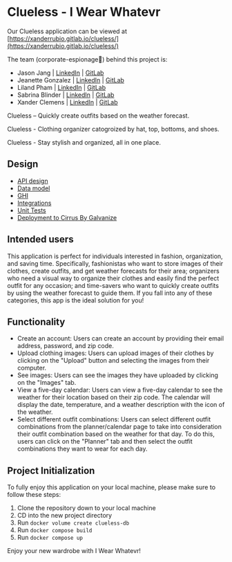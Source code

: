 # Clueless - I Wear Whatevr

Our Clueless application can be viewed at [https://xanderrubio.gitlab.io/clueless/](https://xanderrubio.gitlab.io/clueless/)

The team (corporate-espionage👀) behind this project is:

- Jason Jang | [LinkedIn](https://www.linkedin.com/in/chiyoung-jang) | [GitLab](https://gitlab.com/JasonJJ98)
- Jeanette Gonzalez | [LinkedIn](https://www.linkedin.com/in/jeanetteglz) | [GitLab](https://gitlab.com/JeanetteGz)
- Liland Pham | [LinkedIn](https://www.linkedin.com/in/lilandpham) | [GitLab](https://gitlab.com/phamliland)
- Sabrina Blinder | [LinkedIn](https://www.linkedin.com/in/sabrina-blinder-959575260) | [GitLab](https://gitlab.com/sabrinablinder)
- Xander Clemens | [LinkedIn](https://www.linkedin.com/in/alexanderclemens/) | [GitLab](https://gitlab.com/XanderRubio)

Clueless – Quickly create outfits based on the weather forecast.

Clueless - Clothing organizer catogroized by hat, top, bottoms, and shoes.

Clueless - Stay stylish and organized, all in one place.

## Design

- [API design](docs/endpoints.md)
- [Data model](docs/data-model.md)
- [GHI](docs/wireframe.md)
- [Integrations](docs/integrations.md)
- [Unit Tests](docs/unit-tests.md)
- [Deployment to Cirrus By Galvanize](docs/deployment.md)


## Intended users

This application is perfect for individuals interested in fashion, organization, and saving time. Specifically, fashionistas who want to store images of their clothes, create outfits, and get weather forecasts for their area; organizers who need a visual way to organize their clothes and easily find the perfect outfit for any occasion; and time-savers who want to quickly create outfits by using the weather forecast to guide them. If you fall into any of these categories, this app is the ideal solution for you!

## Functionality

- Create an account: Users can create an account by providing their email address, password, and zip code.
- Upload clothing images: Users can upload images of their clothes by clicking on the "Upload" button and selecting the images from their computer.
- See images: Users can see the images they have uploaded by clicking on the "Images" tab.
- View a five-day calendar: Users can view a five-day calendar to see the weather for their location based on their zip code. The calendar will display the date, temperature, and a weather description with the icon of the weather.
- Select different outfit combinations: Users can select different outfit combinations from the planner/calendar page to take into consideration their outfit combination based on the weather for that day. To do this, users can click on the "Planner" tab and then select the outfit combinations they want to wear for each day.


## Project Initialization

To fully enjoy this application on your local machine, please make sure to follow these steps:

1. Clone the repository down to your local machine
2. CD into the new project directory
3. Run `docker volume create clueless-db`
4. Run `docker compose build`
5. Run `docker compose up`

Enjoy your new wardrobe with I Wear Whatevr!
